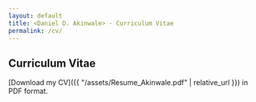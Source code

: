 ```yaml
---
layout: default
title: <Daniel D. Akinwale> - Curriculum Vitae
permalink: /cv/
---
```

## Curriculum Vitae

[Download my CV]({{ "/assets/Resume_Akinwale.pdf" | relative_url }}) in PDF format.


